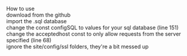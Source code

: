 How to use\
download from the github\
import the .sql database\
change the const configSQL to values for your sql database (line 151)\
change the acceptedhost const to only allow requests from the server specified (line 68)\
ignore the site/config/ssl folders, they're a bit messed up